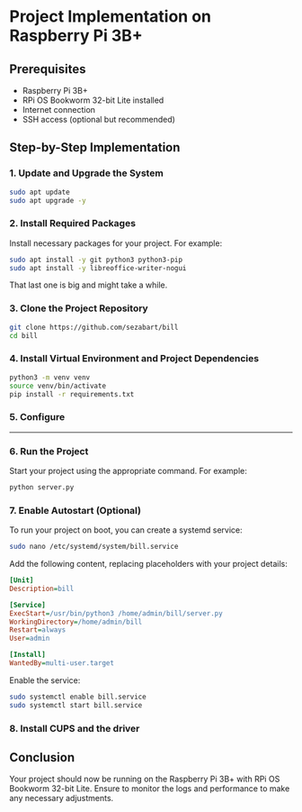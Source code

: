 # Project Implementation on Raspberry Pi 3B+

## Prerequisites
- Raspberry Pi 3B+
- RPi OS Bookworm 32-bit Lite installed
- Internet connection
- SSH access (optional but recommended)

## Step-by-Step Implementation

### 1. Update and Upgrade the System
```sh
sudo apt update
sudo apt upgrade -y
```

### 2. Install Required Packages
Install necessary packages for your project. For example:
```sh
sudo apt install -y git python3 python3-pip 
sudo apt install -y libreoffice-writer-nogui
```
That last one is big and might take a while.

### 3. Clone the Project Repository

```sh
git clone https://github.com/sezabart/bill
cd bill
```

### 4. Install Virtual Environment and Project Dependencies
```sh
python3 -m venv venv
source venv/bin/activate
pip install -r requirements.txt
```

### 5. Configure
---

### 6. Run the Project
Start your project using the appropriate command. For example:
```sh
python server.py
```

### 7. Enable Autostart (Optional)
To run your project on boot, you can create a systemd service:
```sh
sudo nano /etc/systemd/system/bill.service
```
Add the following content, replacing placeholders with your project details:
```ini
[Unit]
Description=bill

[Service]
ExecStart=/usr/bin/python3 /home/admin/bill/server.py
WorkingDirectory=/home/admin/bill
Restart=always
User=admin

[Install]
WantedBy=multi-user.target
```
Enable the service:
```sh
sudo systemctl enable bill.service
sudo systemctl start bill.service
```

### 8. Install CUPS and the driver


## Conclusion
Your project should now be running on the Raspberry Pi 3B+ with RPi OS Bookworm 32-bit Lite. Ensure to monitor the logs and performance to make any necessary adjustments.
